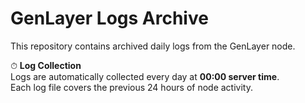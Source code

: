 # GenLayer Logs Archive

This repository contains archived daily logs from the GenLayer node.

⏱ **Log Collection**  
Logs are automatically collected every day at **00:00 server time**.  
Each log file covers the previous 24 hours of node activity.
